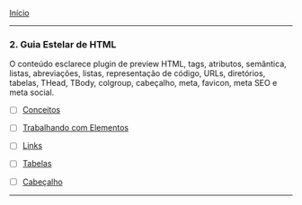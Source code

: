 [Início](https://github.com/Thalyalm/rocketseat-trilha-fundamentar)

---

### 2. Guia Estelar de HTML

O conteúdo esclarece plugin de preview HTML, tags, atributos, semântica, listas, abreviações, listas, representação de código, URLs, diretórios, tabelas, THead, TBody, colgroup, cabeçalho, meta, favicon, meta SEO e meta social.

- [ ] [Conceitos](/aulas/guia-estelar-de-html/conceitos)

- [ ] [Trabalhando com Elementos](/aulas/guia-estelar-de-html/trabalhando-com-elementos)

- [ ] [Links](/aulas/guia-estelar-de-html/links)

- [ ] [Tabelas](/aulas/guia-estelar-de-html/tabelas)

- [ ] [Cabeçalho](/aulas/guia-estelar-de-html/cabecalho)

---